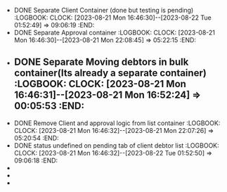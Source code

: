 - DONE Separate Client Container (done but testing is pending)
  :LOGBOOK:
  CLOCK: [2023-08-21 Mon 16:46:30]--[2023-08-22 Tue 01:52:49] =>  09:06:19
  :END:
- DONE Separate Approval container
  :LOGBOOK:
  CLOCK: [2023-08-21 Mon 16:46:30]--[2023-08-21 Mon 22:08:45] =>  05:22:15
  :END:
- DONE Separate Moving debtors in bulk container(Its already a separate container)
  :LOGBOOK:
  CLOCK: [2023-08-21 Mon 16:46:31]--[2023-08-21 Mon 16:52:24] =>  00:05:53
  :END:
	-
- DONE Remove Client and approval  logic from list container
  :LOGBOOK:
  CLOCK: [2023-08-21 Mon 16:46:32]--[2023-08-21 Mon 22:07:26] =>  05:20:54
  :END:
- DONE status undefined on pending tab of client debtor list
  :LOGBOOK:
  CLOCK: [2023-08-21 Mon 16:46:32]--[2023-08-22 Tue 01:52:50] =>  09:06:18
  :END:
-
-
-